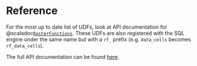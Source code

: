 # Reference

For the most up to date list of UDFs, look at API documentation for @scaladoc[`RasterFunctions`][RasterFunctions]. These UDFs are also registered with the SQL engine under the same name but with a `rf_` prefix (e.g. `data_cells` becomes `rf_data_cells`). 

The full API documentation can be found [here][scaladoc].

[RasterFunctions]: astraea.spark.rasterframes.RasterFunctions
[scaladoc]: latest/api/index.html
